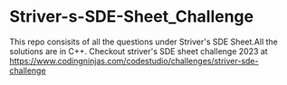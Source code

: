 # Striver-s-SDE-Sheet_Challenge
This repo consisits of all the questions under Striver's SDE Sheet.All the solutions are in C++.
Checkout striver's SDE sheet challenge 2023 at
https://www.codingninjas.com/codestudio/challenges/striver-sde-challenge
